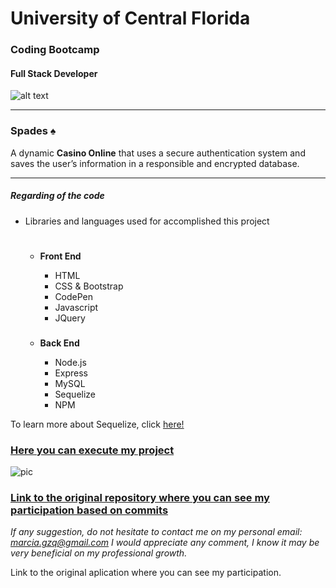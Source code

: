 # University of Central Florida
### Coding Bootcamp 
#### Full Stack Developer 
![alt text](https://portfolium1.cloudimg.io/s/crop/128x128/https://cdn.portfolium.com/ugcs3%2Fedu%2F9tDF4wvqRdewUvBbZ97x_PegasusBrightGold150x150.png "Logo Title Text 1")
- - -

### Spades ♠️
A dynamic **Casino Online** that uses a secure authentication system and saves the user’s information in a responsible and encrypted database.

- - - - 


##### Regarding of the code

*  Libraries and languages used for accomplished this project

    #
    * __Front End__
        * HTML
        * CSS & Bootstrap
        * CodePen
        * Javascript
        * JQuery
        
        ###
    * __Back End__
        * Node.js
        * Express
        * MySQL
        * Sequelize 
        * NPM



To learn more about Sequelize, click [here!](https://www.npmjs.com/package/sequelize)


### [Here you can execute my project](https://aqueous-reaches-91017.herokuapp.com/)

![pic](./sempiternal/src/Tiles/screenshot.png)

### [Link to the original repository where you can see my participation based on commits](https://github.com/amrozinski88/casino)

*If any suggestion, do not hesitate to contact me on my personal email: marcia.gzq@gmail.com
I would appreciate any comment, I know it may be very beneficial on my professional growth.*


Link to the original aplication where you can see my participation.

